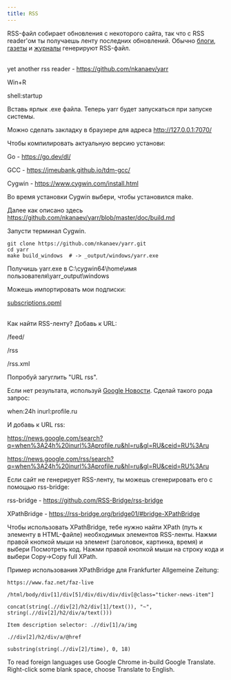 ```yaml
---
title: RSS
---
```


RSS-файл собирает обновления с некоторого сайта, так что с RSS reader'ом ты получаешь ленту последних обновлений. Обычно [блоги](/ru/blogs), [газеты](/ru/newspapers) и [журналы](/ru/articles) генерируют RSS-файл.
<br><br>

yet another rss reader - <https://github.com/nkanaev/yarr>

Win+R

shell:startup

Вставь ярлык .exe файла. Теперь yarr будет запускаться при запуске системы.

Можно сделать закладку в браузере для адреса <http://127.0.0.1:7070/>

Чтобы компилировать актуальную версию установи:

Go - <https://go.dev/dl/>

GCC - <https://jmeubank.github.io/tdm-gcc/>

Cygwin - <https://www.cygwin.com/install.html>

Во время установки Cygwin выбери, чтобы установился make.

Далее как описано здесь <https://github.com/nkanaev/yarr/blob/master/doc/build.md>

Запусти терминал Cygwin.

```
git clone https://github.com/nkanaev/yarr.git
cd yarr
make build_windows  # -> _output/windows/yarr.exe
```

Получишь yarr.exe в C:\cygwin64\home\имя пользователя\yarr\_output\windows

Можешь импортировать мои подписки:

<a href="/files/subscriptions.opml" download>subscriptions.opml</a>
<br><br>

Как найти RSS-ленту? Добавь к URL:

/feed/

/rss

/rss.xml

Попробуй загуглить "URL rss".

Если нет результата, используй [Google Новости](https://news.google.com/home?hl=ru&gl=RU&ceid=RU:ru). Сделай такого рода запрос:

when:24h inurl:profile.ru

И добавь к URL rss:

<https://news.google.com/search?q=when%3A24h%20inurl%3Aprofile.ru&hl=ru&gl=RU&ceid=RU%3Aru>

<https://news.google.com/rss/search?q=when%3A24h%20inurl%3Aprofile.ru&hl=ru&gl=RU&ceid=RU%3Aru>

Если сайт не генерирует RSS-ленту, ты можешь сгенерировать его с помощью rss-bridge:

rss-bridge - <https://github.com/RSS-Bridge/rss-bridge>

XPathBridge - <https://rss-bridge.org/bridge01/#bridge-XPathBridge>

Чтобы использовать XPathBridge, тебе нужно найти XPath (путь к элементу в HTML-файле) необходимых элементов RSS-ленты. Нажми правой кнопкой мыши на элемент (заголовок, картинка, время) и выбери Посмотреть код. Нажми правой кнопкой мыши на строку кода и выбери Copy->Copy full XPath.

Пример использования XPathBridge для Frankfurter Allgemeine Zeitung:

```
https://www.faz.net/faz-live

/html/body/div[1]/div[5]/div/div/div/div[@class="ticker-news-item"]

concat(string(.//div[2]/h2/div[1]/text()), "~", string(.//div[2]/h2/div/a/text()))

Item description selector: .//div[1]/a/img

.//div[2]/h2/div/a/@href

substring(string(.//div[2]/time), 0, 18)
```

To read foreign languages use Google Chrome in-build Google Translate. Right-click some blank space, choose Translate to English.